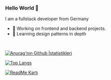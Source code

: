 ### Hello World 👋
I am a fullstack developer from Germany
- 🔭 Working on frontend and backend projects.
- 🌱 Learning design patterns in depth
<br>

[![Anurag'nın Github İstatistikleri](https://github-readme-stats.vercel.app/api?username=BasakKurtLab)](https://github.com/anuraghazra/github-readme-stats)

[![Top Langs](https://github-readme-stats.vercel.app/api/top-langs/?username=BasakKurtLab)](https://github.com/anuraghazra/github-readme-stats)

[![ReadMe Kartı](https://github-readme-stats.vercel.app/api/pin/?username=BasakKurtLab&repo=github-readme-stats)](https://github.com/anuraghazra/github-readme-stats)








